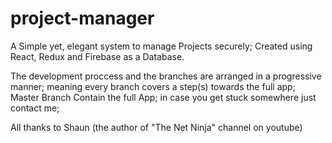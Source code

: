 # project-manager

A Simple yet, elegant system to manage Projects securely; Created using React, Redux and Firebase as a Database.

The development proccess and the branches are arranged in a progressive manner; meaning every branch covers a step(s) towards the full app;
Master Branch Contain the full App; in case you get stuck somewhere just contact me;

All thanks to Shaun (the author of "The Net Ninja" channel on youtube)
